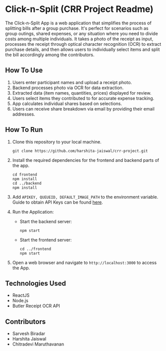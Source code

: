 # Click-n-Split (CRR Project Readme)

The Click-n-Split App is a web application that simplifies the process of splitting bills after a group purchase.  It's perfect for scenarios such as group outings, shared expenses, or any situation where you need to divide costs among multiple individuals.
It takes a photo of the receipt as input, processes the receipt through optical character recognition (OCR) to extract purchase details, and then allows users to individually select items and split the bill accordingly among the contributors.

## How To Use

1.  Users enter participant names and upload a receipt photo.
2.  Backend processes photo via OCR for data extraction.
3.  Extracted data (item names, quantities, prices) displayed for review.
4.  Users select items they contributed to for accurate expense tracking.
5.  App calculates individual shares based on selections.
6.  Users can receive share breakdown via email by providing their email addresses.

## How To Run

1. Clone this repository to your local machine.
   ```
   git clone https://github.com/harshita-jaiswal/crr-project.git
   ```

2. Install the required dependencies for the frontend and backend parts of the app.
   ```
   cd frontend
   npm install
   cd ../backend
   npm install
   ```

3. Add `APIKEY, QUEUEID, DEFAULT_IMAGE_PATH` to the environment variable. Guide to obtain API Keys can be found [here](https://docs.butlerlabs.ai/reference/welcome).

4. Run the Application:
    - Start the backend server:
      ```
      npm start
      ```
    - Start the frontend server:
      ```
      cd ../frontend
      npm start
      ```

5. Open a web browser and navigate to `http://localhost:3000` to access the App.

## Technologies Used

- ReactJS
- Node.js
- Butler Receipt OCR API

## Contributors
- Sarvesh Biradar
- Harshita Jaiswal
- Chitradevi Maruthavanan